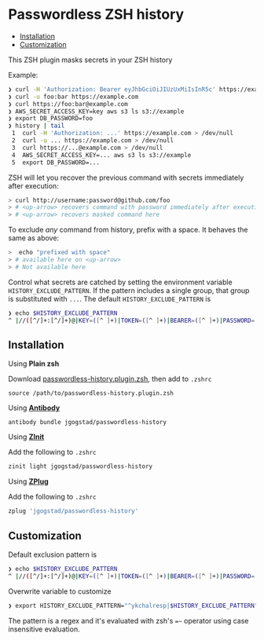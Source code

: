 # Passwordless ZSH history

<!-- START doctoc generated TOC please keep comment here to allow auto update -->
<!-- DON'T EDIT THIS SECTION, INSTEAD RE-RUN doctoc TO UPDATE -->


  - [Installation](#installation)
  - [Customization](#customization)

<!-- END doctoc generated TOC please keep comment here to allow auto update -->

This ZSH plugin masks secrets in your ZSH history

Example:

```bash
❯ curl -H 'Authorization: Bearer eyJhbGciOiJIUzUxMiIsInR5c' https://example.com
❯ curl -u foo:bar https://example.com
❯ curl https://foo:bar@example.com
❯ AWS_SECRET_ACCESS_KEY=key aws s3 ls s3://example
❯ export DB_PASSWORD=foo
❯ history | tail
 1  curl -H 'Authorization: ...' https://example.com > /dev/null
 2  curl -u ... https://example.com > /dev/null
 3  curl https://...@example.com > /dev/null
 4  AWS_SECRET_ACCESS_KEY=... aws s3 ls s3://example
 5  export DB_PASSWORD=...
```

ZSH will let you recover the previous command with secrets immediately after execution:

```bash
> curl http://username:password@github.com/foo
> # <up-arrow> recovers command with password immediately after execution
> # <up-arrow> recovers masked command here
```

To exclude _any_ command from history, prefix with a space. It behaves the same as above:
```bash
>  echo "prefixed with space"
> # available here on <up-arrow>
> # Not available here 
```

Control what secrets are catched by setting the environment variable `HISTORY_EXCLUDE_PATTERN`. If the pattern includes a single group, that group is substituted with `...`. The default `HISTORY_EXCLUDE_PATTERN` is

```bash
❯ echo $HISTORY_EXCLUDE_PATTERN
^ |//([^/]+:[^/]+)@|KEY=([^ ]+)|TOKEN=([^ ]+)|BEARER=([^ ]+)|PASSWORD=([^ ]+)|Authorization: *([^'\"]+)|-us?e?r? ([^:]+:[^:]+)
```

## Installation

Using **Plain zsh**

Download [passwordless-history.plugin.zsh](passwordless-history.plugin.zsh), then add to `.zshrc`

```
source /path/to/passwordless-history.plugin.zsh
```

Using [**Antibody**](https://getantibody.github.io)

```
antibody bundle jgogstad/passwordless-history
```

Using [**ZInit**](https://github.com/zdharma/zinit)

Add the following to `.zshrc`

```bash
zinit light jgogstad/passwordless-history
```

Using [**ZPlug**](https://github.com/zplug/zplug)

Add the following to `.zshrc`

```bash
zplug 'jgogstad/passwordless-history'
```


## Customization

Default exclusion pattern is

```bash
❯ echo $HISTORY_EXCLUDE_PATTERN
^ |//([^/]+:[^/]+)@|KEY=([^ ]+)|TOKEN=([^ ]+)|BEARER=([^ ]+)|PASSWORD=([^ ]+)|Authorization: *([^'\"]+)|-us?e?r? ([^:]+:[^:]+)
```

Overwrite variable to customize

```bash
❯ export HISTORY_EXCLUDE_PATTERN="^ykchalresp|$HISTORY_EXCLUDE_PATTERN"
```

The pattern is a regex and it's evaluated with zsh's `=~` operator using case insensitive evaluation.
